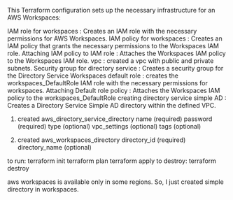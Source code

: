 
This Terraform configuration sets up the necessary infrastructure for an AWS Workspaces:

IAM role for workspaces : Creates an IAM role with the necessary permissions for AWS Workspaces.
IAM policy for workspaces :  Creates an IAM policy that grants the necessary permissions to the Workspaces IAM role.
Attaching IAM policy to IAM role : Attaches the Workspaces IAM policy to the Workspaces IAM role.
vpc : created a vpc with public and private subnets.
Security group for directory service : Creates a security group for the Directory Service
Workspaces default role : creates the workspaces_DefaultRole IAM role with the necessary  permissions for workspaces.
Attaching Default role policy : Attaches the Workspaces IAM policy to the workspaces_DefaultRole
creating directory service simple AD : Creates a Directory Service Simple AD directory within the defined VPC.


1. created aws_directory_service_directory
   name (required)
   password (required)
   type (optional)
   vpc_settings (optional)
   tags (optional)

2. created aws_workspaces_directory
    directory_id (required)
    directory_name (optional)
    
to run: 
         terraform init
         terraform plan
         terraform apply
to destroy:
          terraform destroy


aws workspaces is available only in some regions. So, I just created simple directory in workspaces. 